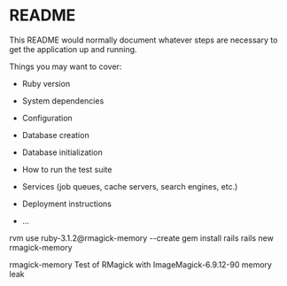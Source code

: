 # README

This README would normally document whatever steps are necessary to get the
application up and running.

Things you may want to cover:

* Ruby version

* System dependencies

* Configuration

* Database creation

* Database initialization

* How to run the test suite

* Services (job queues, cache servers, search engines, etc.)

* Deployment instructions

* ...

rvm use ruby-3.1.2@rmagick-memory --create
gem install rails
rails new rmagick-memory

rmagick-memory
Test of RMagick with ImageMagick-6.9.12-90 memory leak

